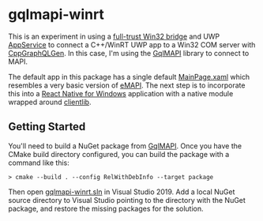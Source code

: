 # gqlmapi-winrt

This is an experiment in using a [full-trust Win32 bridge](https://docs.microsoft.com/en-us/uwp/api/Windows.ApplicationModel.FullTrustProcessLauncher?view=winrt-19041)
and UWP [AppService](https://docs.microsoft.com/en-us/uwp/api/windows.applicationmodel.appservice?view=winrt-19041) to connect a C++/WinRT UWP app to a Win32 COM server
with [CppGraphQLGen](https://github.com/microsoft/cppgraphqlgen). In this case, I'm using the [GqlMAPI](https://github.com/microsoft/gqlmapi) library to connect to
MAPI.

The default app in this package has a single default [MainPage.xaml](./appservice/MainPage.xaml) which resembles a very basic version of
[eMAPI](https://github.com/microsoft/eMAPI). The next step is to incorporate this into a [React Native for Windows](https://github.com/Microsoft/react-native-windows)
application with a native module wrapped around [clientlib](./clientlib/).

## Getting Started

You'll need to build a NuGet package from [GqlMAPI](https://github.com/microsoft/gqlmapi). Once you have the CMake build directory configured, you can build the package
with a command like this:
```shell
> cmake --build . --config RelWithDebInfo --target package
```

Then open [gqlmapi-winrt.sln](./gqlmapi-winrt.sln) in Visual Studio 2019. Add a local NuGet source directory to Visual Studio pointing to the directory with the NuGet
package, and restore the missing packages for the solution.

